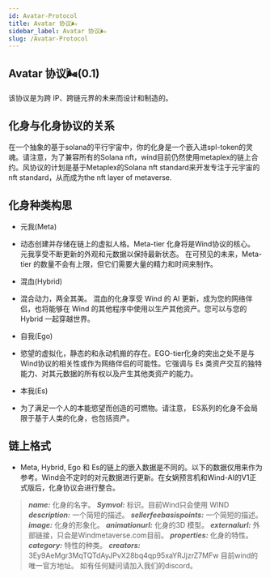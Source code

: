 ```yaml
---
id: Avatar-Protocol
title: Avatar 协议🌬
sidebar_label: Avatar 协议🌬
slug: /Avatar-Protocol
---
```


## Avatar 协议🌬(0.1)

该协议是为跨 IP、跨链元界的未来而设计和制造的。

## 化身与化身协议的关系
在一个抽象的基于solana的平行宇宙中，你的化身是一个嵌入进spl-token的灵魂。请注意，为了兼容所有的Solana nft，wind目前仍然使用metaplex的链上合约。风协议的计划是基于Metaplex的Solana nft standard来开发专注于元宇宙的nft standard，从而成为the nft layer of metaverse.

## 化身种类构思
+ 元我(Meta)
+ 动态创建并存储在链上的虚拟人格。Meta-tier 化身将是Wind协议的核心。 元我享受不断更新的外观和元数据以保持最新状态。 在可预见的未来，Meta-tier 的数量不会有上限，但它们需要大量的精力和时间来制作。

+ 混血(Hybrid) 

+ 混合动力，两全其美。 混血的化身享受 Wind 的 AI 更新，成为您的网络伴侣，也将能够在 Wind 的其他程序中使用以生产其他资产。您可以与您的 Hybrid 一起穿越世界。

+ 自我(Ego) 
+ 慾望的虚拟化，静态的和永动机搬的存在。EGO-tier化身的突出之处不是与Wind协议的相关性或作为网络伴侣的可能性。它强调与 Es 类资产交互的独特能力、对其元数据的所有权以及产生其他类资产的能力。

+ 本我(Es)
+ 为了满足一个人的本能慾望而创造的可燃物。请注意， ES系列的化身不会局限于基于人类的化身，也包括资产。

## 链上格式

+ Meta, Hybrid, Ego 和 Es的链上的嵌入数据是不同的。以下的数据仅用来作为参考。Wind会不定时的对元数据进行更新。在女娲预言机和Wind-AI的V1正式版后，化身协议会进行整合。

> **_name:_** 化身的名字。
> **_Symvol:_** 标识。目前Wind只会使用 WIND
> **_description:_** 一个简短的描述。 
> **_sellerfeebasispoints:_** 一个简短的描述。
> **_image:_** 化身的形象化。
> **_animationurl:_** 化身的3D 模型。
> **_externalurl:_** 外部链接，只会是Windmetaverse.com目前。
> **_properties:_** 化身的特性。
> **_category:_** 特性的种类。
> **_creators:_** 3Ey9AeMgr3MqTQTdAyJPvX28bq4qp95xaYRJjzrZ7MFw 目前wind的唯一官方地址。 如有任何疑问请加入我们的discord。